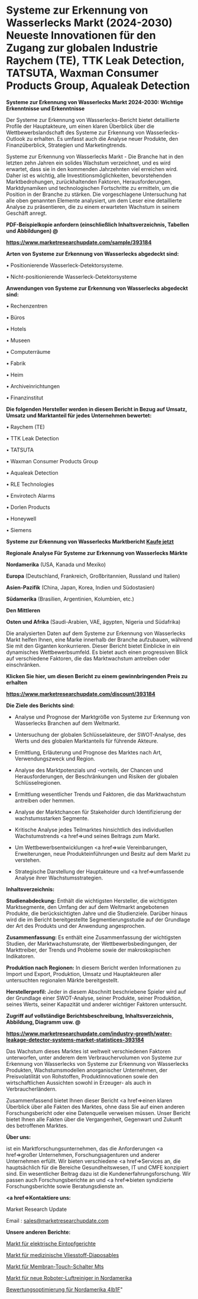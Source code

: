 # Systeme zur Erkennung von Wasserlecks Markt (2024-2030) Neueste Innovationen für den Zugang zur globalen Industrie Raychem (TE), TTK Leak Detection, TATSUTA, Waxman Consumer Products Group, Aqualeak Detection

<strong>Systeme zur Erkennung von Wasserlecks Markt 2024-2030: Wichtige Erkenntnisse und Erkenntnisse</strong>

Der Systeme zur Erkennung von Wasserlecks-Bericht bietet detaillierte Profile der Hauptakteure, um einen klaren Überblick über die Wettbewerbslandschaft des Systeme zur Erkennung von Wasserlecks-Outlook zu erhalten. Es umfasst auch die Analyse neuer Produkte, den Finanzüberblick, Strategien und Marketingtrends.

Systeme zur Erkennung von Wasserlecks Markt - Die Branche hat in den letzten zehn Jahren ein solides Wachstum verzeichnet, und es wird erwartet, dass sie in den kommenden Jahrzehnten viel erreichen wird. Daher ist es wichtig, alle Investitionsmöglichkeiten, bevorstehenden Marktbedrohungen, zurückhaltenden Faktoren, Herausforderungen, Marktdynamiken und technologischen Fortschritte zu ermitteln, um die Position in der Branche zu stärken. Die vorgeschlagene Untersuchung hat alle oben genannten Elemente analysiert, um dem Leser eine detaillierte Analyse zu präsentieren, die zu einem erwarteten Wachstum in seinem Geschäft anregt.



<strong><b>PDF-Beispielkopie anfordern (einschließlich Inhaltsverzeichnis, Tabellen und Abbildungen) @ </b></strong>

<strong><a href=https://www.marketresearchupdate.com/sample/393184>

<strong>https://www.marketresearchupdate.com/sample/393184</u></a></strong></strong>



<strong>Arten von Systeme zur Erkennung von Wasserlecks abgedeckt sind:</strong>

• Positionierende Wasserleck-Detektorsysteme.

• Nicht-positionierende Wasserleck-Detektorsysteme



<strong>Anwendungen von Systeme zur Erkennung von Wasserlecks abgedeckt sind:</strong>

• Rechenzentren

• Büros

• Hotels

• Museen

• Computerräume

• Fabrik

• Heim

• Archiveinrichtungen

• Finanzinstitut



<strong>Die folgenden Hersteller werden in diesem Bericht in Bezug auf Umsatz, Umsatz und Marktanteil für jedes Unternehmen bewertet:</strong>

• Raychem (TE)

• TTK Leak Detection

• TATSUTA

• Waxman Consumer Products Group

• Aqualeak Detection

• RLE Technologies

• Envirotech Alarms

• Dorlen Products

• Honeywell

• Siemens



<strong>Systeme zur Erkennung von Wasserlecks Marktbericht <a href=https://www.marketresearchupdate.com/buynow/393184>Kaufe jetzt</a></strong>



<strong>Regionale Analyse Für Systeme zur Erkennung von Wasserlecks Märkte</strong>



<strong>Nordamerika</strong> (USA, Kanada und Mexiko)



<strong>Europa</strong> (Deutschland, Frankreich, Großbritannien, Russland und Italien)



<strong>Asien-Pazifik</strong> (China, Japan, Korea, Indien und Südostasien)



<strong>Südamerika</strong> (Brasilien, Argentinien, Kolumbien, etc.)



<strong>Den Mittleren</strong> 

<strong>Osten und Afrika</strong> (Saudi-Arabien, VAE, ägypten, Nigeria und Südafrika)

Die analysierten Daten auf dem Systeme zur Erkennung von Wasserlecks Markt helfen Ihnen, eine Marke innerhalb der Branche aufzubauen, während Sie mit den Giganten konkurrieren. Dieser Bericht bietet Einblicke in ein dynamisches Wettbewerbsumfeld. Es bietet auch einen progressiven Blick auf verschiedene Faktoren, die das Marktwachstum antreiben oder einschränken.



<strong>Klicken Sie hier, um diesen Bericht zu einem gewinnbringenden Preis zu erhalten
</strong>

<strong><a href=https://www.marketresearchupdate.com/discount/393184>https://www.marketresearchupdate.com/discount/393184</b></u></strong></a>



<strong>Die Ziele des Berichts sind:</strong>

- Analyse und Prognose der Marktgröße von Systeme zur Erkennung von Wasserlecks Branchen auf dem Weltmarkt.

- Untersuchung der globalen Schlüsselakteure, der SWOT-Analyse, des Werts und des globalen Marktanteils für führende Akteure.

- Ermittlung, Erläuterung und Prognose des Marktes nach Art, Verwendungszweck und Region.

- Analyse des Marktpotenzials und -vorteils, der Chancen und Herausforderungen, der Beschränkungen und Risiken der globalen Schlüsselregionen.

- Ermittlung wesentlicher Trends und Faktoren, die das Marktwachstum antreiben oder hemmen.

- Analyse der Marktchancen für Stakeholder durch Identifizierung der wachstumsstarken Segmente.

- Kritische Analyse jedes Teilmarktes hinsichtlich des individuellen Wachstumstrends <a href=>und</a> seines Beitrags zum Markt.

- Um Wettbewerbsentwicklungen <a href=>wie</a> Vereinbarungen, Erweiterungen, neue Produkteinführungen und Besitz auf dem Markt zu verstehen.

- Strategische Darstellung der Hauptakteure und <a href=>umfas</a>sende Analyse ihrer Wachstumsstrategien.



<strong>Inhaltsverzeichnis:</strong>



<strong>Studienabdeckung:</strong> Enthält die wichtigsten Hersteller, die wichtigsten Marktsegmente, den Umfang der auf dem Weltmarkt angebotenen Produkte, die berücksichtigten Jahre und die Studienziele. Darüber hinaus wird die im Bericht bereitgestellte Segmentierungsstudie auf der Grundlage der Art des Produkts und der Anwendung angesprochen.



<strong>Zusammenfassung:</strong> Es enthält eine Zusammenfassung der wichtigsten Studien, der Marktwachstumsrate, der Wettbewerbsbedingungen, der Markttreiber, der Trends und Probleme sowie der makroskopischen Indikatoren.



<strong>Produktion nach Regionen:</strong> In diesem Bericht werden Informationen zu Import und Export, Produktion, Umsatz und Hauptakteuren aller untersuchten regionalen Märkte bereitgestellt.



<strong>Herstellerprofil:</strong> Jeder in diesem Abschnitt beschriebene Spieler wird auf der Grundlage einer SWOT-Analyse, seiner Produkte, seiner Produktion, seines Werts, seiner Kapazität und anderer wichtiger Faktoren untersucht.



<strong><b>Zugriff auf vollständige Berichtsbeschreibung, Inhaltsverzeichnis, Abbildung, Diagramm usw. @ </b></strong>

<strong><a href=https://www.marketresearchupdate.com/industry-growth/water-leakage-detector-systems-market-statistices-393184>https://www.marketresearchupdate.com/industry-growth/water-leakage-detector-systems-market-statistices-393184</a></strong>

Das Wachstum dieses Marktes ist weltweit verschiedenen Faktoren unterworfen, unter anderem dem Verbrauchervolumen von Systeme zur Erkennung von Wasserlecks von Systeme zur Erkennung von Wasserlecks Produkten, Wachstumsmodellen anorganischer Unternehmen, der Preisvolatilität von Rohstoffen, Produktinnovationen sowie den wirtschaftlichen Aussichten sowohl in Erzeuger- als auch in Verbraucherländern.

Zusammenfassend bietet Ihnen dieser Bericht <a href=>einen</a> klaren Überblick über alle Fakten des Marktes, ohne dass Sie auf einen anderen Forschungsbericht oder eine Datenquelle verweisen müssen. Unser Bericht bietet Ihnen alle Fakten über die Vergangenheit, Gegenwart und Zukunft des betroffenen Marktes.



<strong>Über uns:</strong>

 ist ein Marktforschungsunternehmen, das die Anforderungen <a href=>großer</a> Unternehmen, Forschungsagenturen und anderer Unternehmen erfüllt. Wir bieten verschiedene <a href=>Services</a> an, die hauptsächlich für die Bereiche Gesundheitswesen, IT und CMFE konzipiert sind. Ein wesentlicher Beitrag dazu ist die Kundenerfahrungsforschung. Wir passen auch Forschungsberichte an und <a href=>bieten</a> syndizierte Forschungsberichte sowie Beratungsdienste an.



<strong><a href=>Kontaktiere uns:</a></strong>

Market Research Update

Email : sales@marketresearchupdate.com



<strong>Unsere anderen Berichte:</strong>

<a href=https://www.linkedin.com/pulse/electric-stew-pot-market-size-growth-set-surge>Markt für elektrische Eintopfgerichte</a>

<a href=https://www.linkedin.com/pulse/medical-nonwoven-diaposable-market-sizing-up>Markt für medizinische Vliesstoff-Diaposables</a>

<a href=https://www.linkedin.com/pulse/membrane-touch-switch-mts-market-2023-remarking>Markt für Membran-Touch-Schalter Mts</a>

<a href=https://www.linkedin.com/pulse/north-america-new-robot-air-purifier-market-demand>Markt für neue Roboter-Luftreiniger in Nordamerika</a>

<a href=https://www.linkedin.com/pulse/north-america-assessment-optimization-4ib1f/>Bewertungsoptimierung für Nordamerika 4Ib1F</a>"
